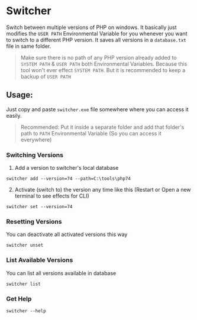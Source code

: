 # Switcher
Switch between multiple versions of PHP on windows. It basically just modifies the `USER PATH` Environmental Variable for you whenever you want to switch to a different PHP version. It saves all versions in a `database.txt` file in same folder.

> Make sure there is no path of any PHP version already added to `SYSTEM PATH` & `USER PATH` both Environmental Variables. Because this tool won't ever effect `SYSTEM PATH`. But it is recommended to keep a backup of `USER PATH`

## Usage:
Just copy and paste `switcher.exe` file somewhere where you can access it easily.

> Recommended: Put it inside a separate folder and add that folder's path to `PATH` Environmental Variable (So you can access it everywhere)

### Switching Versions

1. Add a version to switcher's local database 
```
switcher add --version=74 --path=C:\tools\php74
```
2. Activate (switch to) the version any time like this (Restart or Open a new terminal to see effects for CLI)
```
switcher set --version=74
```
### Resetting Versions
You can deactivate all activated versions this way
```
switcher unset
```
### List Available Versions
You can list all versions available in database
```
switcher list
```
### Get Help
```
switcher --help
```
